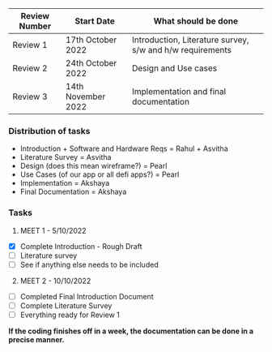 
|Review Number|Start Date|What should be done|
|------|------|------|
|Review 1|17th October 2022|Introduction, Literature survey, s/w and h/w requirements|
|Review 2|24th October 2022|Design and Use cases|
|Review 3|14th November 2022|Implementation and final documentation|

### Distribution of tasks
- Introduction + Software and Hardware Reqs = Rahul + Asvitha
- Literature Survey = Asvitha
- Design (does this mean wireframe?) = Pearl
- Use Cases (of our app or all defi apps?) = Pearl
- Implementation = Akshaya
- Final Documentation = Akshaya

### Tasks

1. MEET 1 - 5/10/2022
- [X] Complete Introduction - Rough Draft
- [ ] Literature survey
- [ ] See if anything else needs to be included

2. MEET 2 - 10/10/2022
- [ ] Completed Final Introduction Document
- [ ] Complete Literature Survey
- [ ] Everything ready for Review 1

**If the coding finishes off in a week, the documentation can be done in a precise manner.**